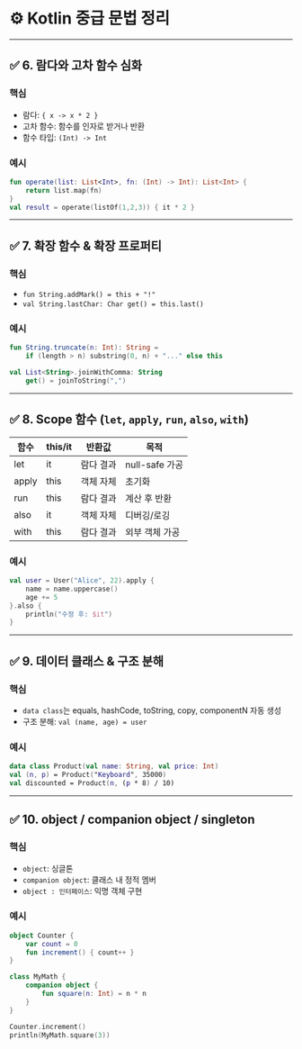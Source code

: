 # ⚙️ Kotlin 중급 문법 정리

---

## ✅ 6. 람다와 고차 함수 심화

### 핵심
- 람다: `{ x -> x * 2 }`
- 고차 함수: 함수를 인자로 받거나 반환
- 함수 타입: `(Int) -> Int`

### 예시
```kotlin
fun operate(list: List<Int>, fn: (Int) -> Int): List<Int> {
    return list.map(fn)
}
val result = operate(listOf(1,2,3)) { it * 2 }
```

---

## ✅ 7. 확장 함수 & 확장 프로퍼티

### 핵심
- `fun String.addMark() = this + "!"`
- `val String.lastChar: Char get() = this.last()`

### 예시
```kotlin
fun String.truncate(n: Int): String =
    if (length > n) substring(0, n) + "..." else this

val List<String>.joinWithComma: String
    get() = joinToString(",")
```

---

## ✅ 8. Scope 함수 (`let`, `apply`, `run`, `also`, `with`)

| 함수 | this/it | 반환값 | 목적 |
|------|---------|--------|------|
| let | it | 람다 결과 | null-safe 가공 |
| apply | this | 객체 자체 | 초기화 |
| run | this | 람다 결과 | 계산 후 반환 |
| also | it | 객체 자체 | 디버깅/로깅 |
| with | this | 람다 결과 | 외부 객체 가공 |

### 예시
```kotlin
val user = User("Alice", 22).apply {
    name = name.uppercase()
    age += 5
}.also {
    println("수정 후: $it")
}
```

---

## ✅ 9. 데이터 클래스 & 구조 분해

### 핵심
- `data class`는 equals, hashCode, toString, copy, componentN 자동 생성
- 구조 분해: `val (name, age) = user`

### 예시
```kotlin
data class Product(val name: String, val price: Int)
val (n, p) = Product("Keyboard", 35000)
val discounted = Product(n, (p * 8) / 10)
```

---

## ✅ 10. object / companion object / singleton

### 핵심
- `object`: 싱글톤
- `companion object`: 클래스 내 정적 멤버
- `object : 인터페이스`: 익명 객체 구현

### 예시
```kotlin
object Counter {
    var count = 0
    fun increment() { count++ }
}

class MyMath {
    companion object {
        fun square(n: Int) = n * n
    }
}

Counter.increment()
println(MyMath.square(3))
```